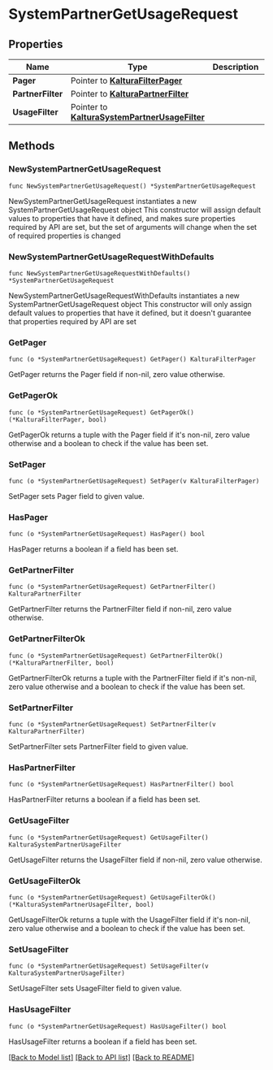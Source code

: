 # SystemPartnerGetUsageRequest

## Properties

Name | Type | Description | Notes
------------ | ------------- | ------------- | -------------
**Pager** | Pointer to [**KalturaFilterPager**](KalturaFilterPager.md) |  | [optional] 
**PartnerFilter** | Pointer to [**KalturaPartnerFilter**](KalturaPartnerFilter.md) |  | [optional] 
**UsageFilter** | Pointer to [**KalturaSystemPartnerUsageFilter**](KalturaSystemPartnerUsageFilter.md) |  | [optional] 

## Methods

### NewSystemPartnerGetUsageRequest

`func NewSystemPartnerGetUsageRequest() *SystemPartnerGetUsageRequest`

NewSystemPartnerGetUsageRequest instantiates a new SystemPartnerGetUsageRequest object
This constructor will assign default values to properties that have it defined,
and makes sure properties required by API are set, but the set of arguments
will change when the set of required properties is changed

### NewSystemPartnerGetUsageRequestWithDefaults

`func NewSystemPartnerGetUsageRequestWithDefaults() *SystemPartnerGetUsageRequest`

NewSystemPartnerGetUsageRequestWithDefaults instantiates a new SystemPartnerGetUsageRequest object
This constructor will only assign default values to properties that have it defined,
but it doesn't guarantee that properties required by API are set

### GetPager

`func (o *SystemPartnerGetUsageRequest) GetPager() KalturaFilterPager`

GetPager returns the Pager field if non-nil, zero value otherwise.

### GetPagerOk

`func (o *SystemPartnerGetUsageRequest) GetPagerOk() (*KalturaFilterPager, bool)`

GetPagerOk returns a tuple with the Pager field if it's non-nil, zero value otherwise
and a boolean to check if the value has been set.

### SetPager

`func (o *SystemPartnerGetUsageRequest) SetPager(v KalturaFilterPager)`

SetPager sets Pager field to given value.

### HasPager

`func (o *SystemPartnerGetUsageRequest) HasPager() bool`

HasPager returns a boolean if a field has been set.

### GetPartnerFilter

`func (o *SystemPartnerGetUsageRequest) GetPartnerFilter() KalturaPartnerFilter`

GetPartnerFilter returns the PartnerFilter field if non-nil, zero value otherwise.

### GetPartnerFilterOk

`func (o *SystemPartnerGetUsageRequest) GetPartnerFilterOk() (*KalturaPartnerFilter, bool)`

GetPartnerFilterOk returns a tuple with the PartnerFilter field if it's non-nil, zero value otherwise
and a boolean to check if the value has been set.

### SetPartnerFilter

`func (o *SystemPartnerGetUsageRequest) SetPartnerFilter(v KalturaPartnerFilter)`

SetPartnerFilter sets PartnerFilter field to given value.

### HasPartnerFilter

`func (o *SystemPartnerGetUsageRequest) HasPartnerFilter() bool`

HasPartnerFilter returns a boolean if a field has been set.

### GetUsageFilter

`func (o *SystemPartnerGetUsageRequest) GetUsageFilter() KalturaSystemPartnerUsageFilter`

GetUsageFilter returns the UsageFilter field if non-nil, zero value otherwise.

### GetUsageFilterOk

`func (o *SystemPartnerGetUsageRequest) GetUsageFilterOk() (*KalturaSystemPartnerUsageFilter, bool)`

GetUsageFilterOk returns a tuple with the UsageFilter field if it's non-nil, zero value otherwise
and a boolean to check if the value has been set.

### SetUsageFilter

`func (o *SystemPartnerGetUsageRequest) SetUsageFilter(v KalturaSystemPartnerUsageFilter)`

SetUsageFilter sets UsageFilter field to given value.

### HasUsageFilter

`func (o *SystemPartnerGetUsageRequest) HasUsageFilter() bool`

HasUsageFilter returns a boolean if a field has been set.


[[Back to Model list]](../README.md#documentation-for-models) [[Back to API list]](../README.md#documentation-for-api-endpoints) [[Back to README]](../README.md)


